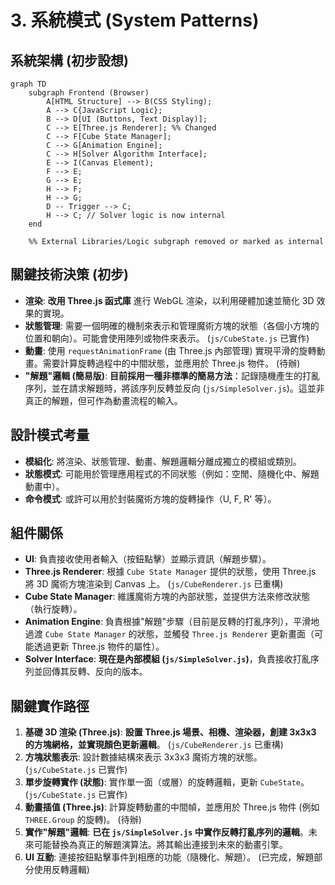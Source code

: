 # 3. 系統模式 (System Patterns)

## 系統架構 (初步設想)

```mermaid
graph TD
    subgraph Frontend (Browser)
        A[HTML Structure] --> B(CSS Styling);
        A --> C{JavaScript Logic};
        B --> D[UI (Buttons, Text Display)];
        C --> E[Three.js Renderer]; %% Changed
        C --> F[Cube State Manager];
        C --> G[Animation Engine];
        C --> H[Solver Algorithm Interface];
        E --> I(Canvas Element);
        F --> E;
        G --> E;
        H --> F;
        H --> G;
        D -- Trigger --> C;
        H --> C; // Solver logic is now internal
    end

    %% External Libraries/Logic subgraph removed or marked as internal
```

## 關鍵技術決策 (初步)

*   **渲染**: **改用 Three.js 函式庫** 進行 WebGL 渲染，以利用硬體加速並簡化 3D 效果的實現。
*   **狀態管理**: 需要一個明確的機制來表示和管理魔術方塊的狀態（各個小方塊的位置和朝向）。可能會使用陣列或物件來表示。 (`js/CubeState.js` 已實作)
*   **動畫**: 使用 `requestAnimationFrame` (由 Three.js 內部管理) 實現平滑的旋轉動畫。需要計算旋轉過程中的中間狀態，並應用於 Three.js 物件。 (待辦)
*   **"解題"邏輯 (簡易版)**: **目前採用一種非標準的簡易方法**：記錄隨機產生的打亂序列，並在請求解題時，將該序列反轉並反向 (`js/SimpleSolver.js`)。這並非真正的解題，但可作為動畫流程的輸入。

## 設計模式考量

*   **模組化**: 將渲染、狀態管理、動畫、解題邏輯分離成獨立的模組或類別。
*   **狀態模式**: 可能用於管理應用程式的不同狀態（例如：空閒、隨機化中、解題動畫中）。
*   **命令模式**: 或許可以用於封裝魔術方塊的旋轉操作（U, F, R' 等）。

## 組件關係

*   **UI**: 負責接收使用者輸入（按鈕點擊）並顯示資訊（解題步驟）。
*   **Three.js Renderer**: 根據 `Cube State Manager` 提供的狀態，使用 Three.js 將 3D 魔術方塊渲染到 Canvas 上。 (`js/CubeRenderer.js` 已重構)
*   **Cube State Manager**: 維護魔術方塊的內部狀態，並提供方法來修改狀態（執行旋轉）。
*   **Animation Engine**: 負責根據"解題"步驟（目前是反轉的打亂序列），平滑地過渡 `Cube State Manager` 的狀態，並觸發 `Three.js Renderer` 更新畫面（可能透過更新 Three.js 物件的屬性）。
*   **Solver Interface**: **現在是內部模組 (`js/SimpleSolver.js`)**，負責接收打亂序列並回傳其反轉、反向的版本。

## 關鍵實作路徑

1.  **基礎 3D 渲染 (Three.js)**: **設置 Three.js 場景、相機、渲染器，創建 3x3x3 的方塊網格，並實現顏色更新邏輯**。 (`js/CubeRenderer.js` 已重構)
2.  **方塊狀態表示**: 設計數據結構來表示 3x3x3 魔術方塊的狀態。 (`js/CubeState.js` 已實作)
3.  **單步旋轉實作 (狀態)**: 實作單一面（或層）的旋轉邏輯，更新 `CubeState`。 (`js/CubeState.js` 已實作)
4.  **動畫插值 (Three.js)**: 計算旋轉動畫的中間幀，並應用於 Three.js 物件 (例如 `THREE.Group` 的旋轉)。 (待辦)
5.  **實作"解題"邏輯**: **已在 `js/SimpleSolver.js` 中實作反轉打亂序列的邏輯**。未來可能替換為真正的解題演算法。將其輸出連接到未來的動畫引擎。
6.  **UI 互動**: 連接按鈕點擊事件到相應的功能（隨機化、解題）。 (已完成，解題部分使用反轉邏輯)
